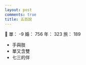 ```yaml
---
layout: post
comments: true
title: 五百說
---
```


:santa: 單： -9 婚： 756 年： 323 旅： 189

- 手與肢
- 單又含雙
- 七三的伴


